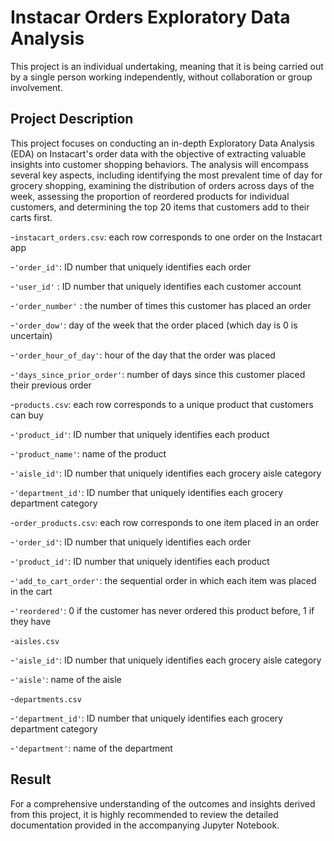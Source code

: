# Instacar Orders Exploratory Data Analysis

This project is an individual undertaking, meaning that it is being carried out by a single person working independently, without collaboration or group involvement.

## Project Description

This project focuses on conducting an in-depth Exploratory Data Analysis (EDA) on Instacart's order data with the objective of extracting valuable insights into customer shopping behaviors. The analysis will encompass several key aspects, including identifying the most prevalent time of day for grocery shopping, examining the distribution of orders across days of the week, assessing the proportion of reordered products for individual customers, and determining the top 20 items that customers add to their carts first.

-`instacart_orders.csv`: each row corresponds to one order on the Instacart app

-`'order_id'`: ID number that uniquely identifies each order

-`'user_id'` : ID number that uniquely identifies each customer account

-`'order_number'` : the number of times this customer has placed an order

-`'order_dow'`: day of the week that the order placed (which day is 0 is uncertain)

-`'order_hour_of_day'`: hour of the day that the order was placed

-`'days_since_prior_order'`: number of days since this customer placed their previous order

-`products.csv`: each row corresponds to a unique product that customers can buy

-`'product_id'`: ID number that uniquely identifies each product

-`'product_name'`: name of the product

-`'aisle_id'`: ID number that uniquely identifies each grocery aisle category

-`'department_id'`: ID number that uniquely identifies each grocery department category

-`order_products.csv`: each row corresponds to one item placed in an order

-`'order_id'`: ID number that uniquely identifies each order

-`'product_id'`: ID number that uniquely identifies each product

-`'add_to_cart_order'`: the sequential order in which each item was placed in the cart

-`'reordered'`: 0 if the customer has never ordered this product before, 1 if they have

-`aisles.csv`

-`'aisle_id'`: ID number that uniquely identifies each grocery aisle category

-`'aisle'`: name of the aisle

-`departments.csv`

-`'department_id'`: ID number that uniquely identifies each grocery department category

-`'department'`: name of the department


## Result

For a comprehensive understanding of the outcomes and insights derived from this project, it is highly recommended to review the detailed documentation provided in the accompanying Jupyter Notebook.

